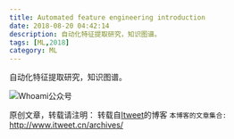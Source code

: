 ```yaml
---
title: Automated feature engineering introduction
date: 2018-08-20 04:42:14
description: 自动化特征提取研究，知识图谱。
tags: [ML,2018]
category: ML
---
```


自动化特征提取研究，知识图谱。

![Whoami公众号](https://github.com/itweet/labs/raw/master/common/img/weixin_public.gif)

原创文章，转载请注明： 转载自[Itweet](http://www.itweet.cn)的博客
`本博客的文章集合:` http://www.itweet.cn/archives/